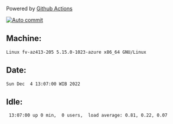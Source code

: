 Powered by [Github Actions](https://github.com/features/actions)

[![Auto commit](https://github.com/hiage/workstation/workflows/Auto%20commit/badge.svg)](https://github.com/hiage/workstation/actions?query=workflow%3A%22Auto+commit%22)

## Machine:
```
Linux fv-az413-205 5.15.0-1023-azure x86_64 GNU/Linux
```
## Date:
```
Sun Dec  4 13:07:00 WIB 2022
```
## Idle:
```
 13:07:00 up 0 min,  0 users,  load average: 0.81, 0.22, 0.07
```
